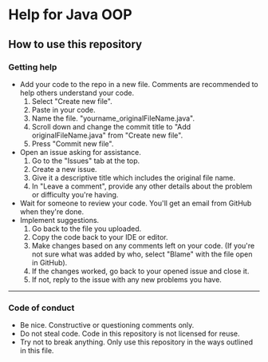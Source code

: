 # Help for Java OOP

## How to use this repository

### Getting help

- Add your code to the repo in a new file. Comments are recommended to help others understand your code.
  1. Select "Create new file".
  2. Paste in your code.
  3. Name the file. "yourname_originalFileName.java".
  4. Scroll down and change the commit title to "Add originalFileName.java" from "Create new file".
  5. Press "Commit new file".
- Open an issue asking for assistance.
  1. Go to the "Issues" tab at the top.
  2. Create a new issue.
  3. Give it a descriptive title which includes the original file name.
  4. In "Leave a comment", provide any other details about the problem or difficulty you're having.
- Wait for someone to review your code. You'll get an email from GitHub when they're done.
- Implement suggestions.
  1. Go back to the file you uploaded.
  2. Copy the code back to your IDE or editor.
  3. Make changes based on any comments left on your code. (If you're not sure what was added by who, select "Blame" with the file open in GitHub).
  4. If the changes worked, go back to your opened issue and close it.
  5. If not, reply to the issue with any new problems you have.

---

### Code of conduct
- Be nice. Constructive or questioning comments only.
- Do not steal code. Code in this repository is not licensed for reuse. 
- Try not to break anything. Only use this repository in the ways outlined in this file.

